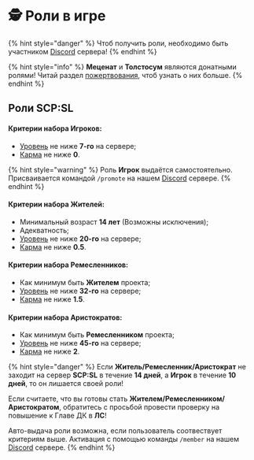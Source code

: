 # 🕵 Роли в игре

{% hint style="danger" %}
Чтоб получить роли, необходимо быть участником [Discord](https://discord.com/invite/376sEKP2tX) сервера!
{% endhint %}

{% hint style="info" %}
**Меценат** и **Толстосум** являются донатными ролями! Читай раздел [пожертвования](donate.md), чтоб узнать о них больше.
{% endhint %}

## Роли SCP:SL

#### **Критерии набора Игроков:**

* [Уровень](../scpsl-features/server-systems/level-system.md) не ниже **7-го** на сервере;
* [Карма](../scpsl-features/server-systems/karma-system.md) не ниже **0**.

{% hint style="warning" %}
Роль **Игрок** выдаётся самостоятельно. Присваивается командой `/promote` на нашем [Discord](https://discord.com/invite/376sEKP2tX) сервере.
{% endhint %}

#### **Критерии набора Жителей:**

* Минимальный возраст **14 лет** (Возможны исключения);
* Адекватность;
* [Уровень](../scpsl-features/server-systems/level-system.md) не ниже **20-го** на сервере;
* [Карма](../scpsl-features/server-systems/karma-system.md) не ниже **0.5**.

#### **Критерии набора Ремесленников:**

* Как минимум быть **Жителем** проекта;
* [Уровень](../scpsl-features/server-systems/level-system.md) не ниже **32-го** на сервере;
* [Карма](../scpsl-features/server-systems/karma-system.md) не ниже **1.5**.

#### **Критерии набора Аристократов:**

* Как минимум быть **Ремесленником** проекта;
* [Уровень](../scpsl-features/server-systems/level-system.md) не ниже **45-го** на сервере;
* [Карма](../scpsl-features/server-systems/karma-system.md) не ниже **2**.

{% hint style="danger" %}
Если **Житель/Ремесленник/Аристократ** не заходит на сервер **SCP:SL** в течение **14 дней**, а **Игрок** в течение **10 дней**, то он лишается своей роли!

Если считаете, что вы готовы стать **Жителем/Ремесленником/Аристократом**, обратитесь с просьбой провести проверку на повышение к Главе ДК в **ЛС**!

Авто-выдача роли возможна, если пользователь соотвествует критериям выше. Активация с помощью команды `/member` на нашем [Discord](https://discord.com/invite/376sEKP2tX) сервере.
{% endhint %}
